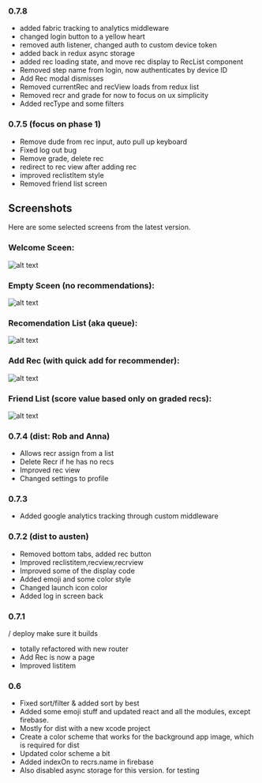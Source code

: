 ### 0.7.8
 - added fabric tracking to analytics middleware
 - changed login button to a yellow heart
 - removed auth listener, changed auth to custom device token
 - added back in redux async storage
 - added rec loading state, and move rec display to RecList component
 - Removed step name from login, now authenticates by device ID
 - Add Rec modal dismisses
 - Removed currentRec and recView loads from redux list
 - Removed recr and grade for now to focus on ux simplicity
 - Added recType and some filters

### 0.7.5 (focus on phase 1)
 - Remove dude from rec input, auto pull up keyboard
 - Fixed log out bug
 - Remove grade, delete rec
 - redirect to rec view after adding rec
 - improved reclistItem style
 - Removed friend list screen

 ## Screenshots
Here are some selected screens from the latest version.
### Welcome Sceen:
![alt text][welcome]

### Empty Sceen (no recommendations):
![alt text][empty]

### Recomendation List (aka queue):
![alt text][list]

### Add Rec (with quick add for recommender):
![alt text][add rec]

### Friend List (score value based only on graded recs):
![alt text][friend list]

[welcome]: https://i.imgur.com/0rM849v.png "Welcome Screen"
[empty]: https://i.imgur.com/ONu91qL.png "Empty Screen"
[list]: https://i.imgur.com/bTAd5Ib.png "Rec List"
[add rec]: https://i.imgur.com/Rey2jLN.png "Rec Add"
[friend list]: https://i.imgur.com/nelxzjt.png "Friend List"


### 0.7.4 (dist: Rob and Anna)
 - Allows recr assign from a list
 - Delete Recr if he has no recs
 - Improved rec view
 - Changed settings to profile

### 0.7.3
 - Added google analytics tracking through custom middleware


### 0.7.2 (dist to austen)
 - Removed bottom tabs, added rec button
 - Improved reclistitem,recview,recrview
 - Improved some of the display code
 - Added emoji and some color style
 - Changed launch icon color
 - Added log in screen back

### 0.7.1
 / deploy make sure it builds
 - totally refactored with new router
 - Add Rec is now a page
 - Improved listitem


### 0.6
 - Fixed sort/filter & added sort by best
 - Added some emoji stuff and updated react and all the modules, except firebase.
 - Mostly for dist with a new xcode project
 - Create a color scheme that works for the background app image, which is required for dist
 - Updated color scheme a bit
 - Added indexOn to recrs.name in firebase
 - Also disabled async storage for this version. for testing
